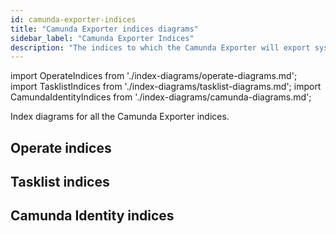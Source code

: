 ```yaml
---
id: camunda-exporter-indices
title: "Camunda Exporter indices diagrams"
sidebar_label: "Camunda Exporter Indices"
description: "The indices to which the Camunda Exporter will export system state information to."
---
```


import OperateIndices from './index-diagrams/operate-diagrams.md';
import TasklistIndices from './index-diagrams/tasklist-diagrams.md';
import CamundaIdentityIndices from './index-diagrams/camunda-diagrams.md';

Index diagrams for all the Camunda Exporter indices.

## Operate indices

<OperateIndices />

## Tasklist indices

<TasklistIndices />

## Camunda Identity indices

<CamundaIdentityIndices />
